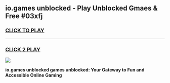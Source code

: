 
## io.games unblocked - Play Unblocked Gmaes & Free #03xfj
<h3>
<a href="https://news.freeplayer.one?title=io.games_unblocked&ref=03M">CLICK TO PLAY</a></h3>
<hr>

<h3>
<a href="https://news.freeplayer.one?title=io.games_unblocked&ref=03M">CLICK 2 PLAY</a>
  
</h3>

<a href="https://news.freeplayer.one?title=io.games_unblocked&ref=03M"><img src="https://clearcache.store/games.png"></a>


**io.games unblocked games unblocked: Your Gateway to Fun and Accessible Online Gaming**
